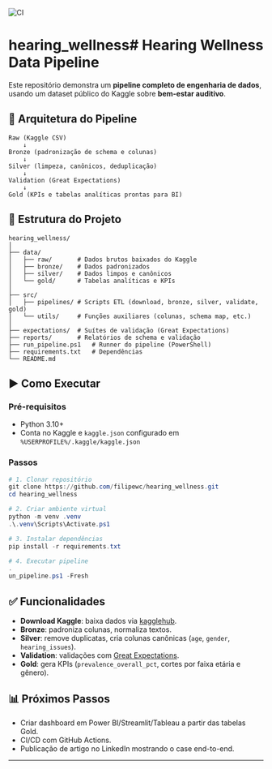 ![CI](https://github.com/filipewc/hearing_wellness/actions/workflows/ci.yml/badge.svg)


# hearing_wellness# Hearing Wellness Data Pipeline

Este repositório demonstra um **pipeline completo de engenharia de dados**, usando um dataset público do Kaggle sobre **bem-estar auditivo**.

## 🔄 Arquitetura do Pipeline

```
Raw (Kaggle CSV)
    ↓
Bronze (padronização de schema e colunas)
    ↓
Silver (limpeza, canônicos, deduplicação)
    ↓
Validation (Great Expectations)
    ↓
Gold (KPIs e tabelas analíticas prontas para BI)
```

## 📂 Estrutura do Projeto

```
hearing_wellness/
│
├── data/
│   ├── raw/       # Dados brutos baixados do Kaggle
│   ├── bronze/    # Dados padronizados
│   ├── silver/    # Dados limpos e canônicos
│   └── gold/      # Tabelas analíticas e KPIs
│
├── src/
│   ├── pipelines/ # Scripts ETL (download, bronze, silver, validate, gold)
│   └── utils/     # Funções auxiliares (colunas, schema map, etc.)
│
├── expectations/  # Suítes de validação (Great Expectations)
├── reports/       # Relatórios de schema e validação
├── run_pipeline.ps1   # Runner do pipeline (PowerShell)
├── requirements.txt   # Dependências
└── README.md
```

## ▶️ Como Executar

### Pré-requisitos
- Python 3.10+
- Conta no Kaggle e `kaggle.json` configurado em `%USERPROFILE%/.kaggle/kaggle.json`

### Passos
```powershell
# 1. Clonar repositório
git clone https://github.com/filipewc/hearing_wellness.git
cd hearing_wellness

# 2. Criar ambiente virtual
python -m venv .venv
.\.venv\Scripts\Activate.ps1

# 3. Instalar dependências
pip install -r requirements.txt

# 4. Executar pipeline
.
un_pipeline.ps1 -Fresh
```

## ✅ Funcionalidades

- **Download Kaggle**: baixa dados via [kagglehub](https://pypi.org/project/kagglehub/).  
- **Bronze**: padroniza colunas, normaliza textos.  
- **Silver**: remove duplicatas, cria colunas canônicas (`age`, `gender`, `hearing_issues`).  
- **Validation**: validações com [Great Expectations](https://greatexpectations.io/).  
- **Gold**: gera KPIs (`prevalence_overall_pct`, cortes por faixa etária e gênero).

## 📊 Próximos Passos

- Criar dashboard em Power BI/Streamlit/Tableau a partir das tabelas Gold.
- CI/CD com GitHub Actions.
- Publicação de artigo no LinkedIn mostrando o case end-to-end.

---
